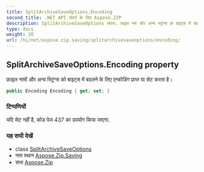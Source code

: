 ```yaml
---
title: SplitArchiveSaveOptions.Encoding
second_title: .NET API संदर्भ के लिए Aspose.ZIP
description: SplitArchiveSaveOptions संपत्त. फ़इल नमं और अन्य स्ट्रंग्स क बइट्स में बदलने के लए एन्कडंग प्रप्त य सेट करत है
type: docs
weight: 20
url: /hi/net/aspose.zip.saving/splitarchivesaveoptions/encoding/
---
```

## SplitArchiveSaveOptions.Encoding property

फ़ाइल नामों और अन्य स्ट्रिंग्स को बाइट्स में बदलने के लिए एन्कोडिंग प्राप्त या सेट करता है।

```csharp
public Encoding Encoding { get; set; }
```

### टिप्पणियों

यदि सेट नहीं है, कोड पेज 437 का उपयोग किया जाएगा.

### यह सभी देखें

* class [SplitArchiveSaveOptions](../)
* नाम स्थान [Aspose.Zip.Saving](../../splitarchivesaveoptions/)
* सभा [Aspose.Zip](../../../)


